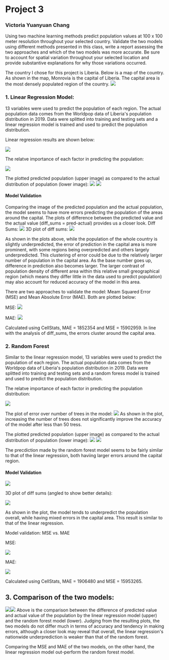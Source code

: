 # Project 3
### Victoria Yuanyuan Chang

Using two machine learning methods predict population values at 100 x 100 meter resolution throughout your selected country.
Validate the two models using different methods presented in this class, write a report assessing the two approaches and which of the two models was more accurate. Be sure to account for spatial variation throughout your selected location and provide substantive explanations for why those variations occurred.

The country I chose for this project is Liberia. Below is a map of the country. As shown in the map, Monrovia is the capital of Liberia. The capital area is the most densely populated region of the country.
![](map.png)

### 1. Linear Regression Model:
13 variables were used to predict the population of each region. The actual population data comes from the Worldpop data of Liberia's population distribution in 2019. Data were splitted into training and testing sets and a linear regression model is trained and used to predict the population distribution.

Linear regression results are shown below:

![](lr_results.png)

The relatve importance of each factor in predicting the population:

![](lr_importance.png)

The plotted predicted population (upper image) as compared to the actual distribution of population (lower image):
![](lr_popsum.png) ![](actual_pop.png)

#### Model Validation
Comparing the image of the predicted population and the actual population, the model seems to have more errors predicting the population of the areas around the capital. The plots of difference between the predicted value and the actual value (diff_sums = pred-actual) provides us a closer look.
Diff Sums:
![](lr_diffsum.png)
3D plot of diff sums:
![](lr_3d.png)

As shown in the plots above, while the population of the whole country is slightly underpredicted, the error of prediction in the capital area is more prominent, with some regions being overpredicted and others largely underpredicted. This clustering of error could be due to the relatively larger number of population in the capital area. As the base number goes up, difference in prediction also becomes larger. The larger contrast of population density of different area within this relative small greographical region (which means they differ little in the data used to predict population) may also account for reduced accuracy of the model in this area.

There are two approaches to validate the model: Meam Squared Error (MSE) and Mean Absolute Error (MAE). Both are plotted below:

MSE:
![](lr_mse.png)

MAE:
![](lr_mae.png)

Calculated using CellStats, MAE = 1852354 and MSE = 15902959. In line with the analysis of diff_sums, the errors cluster around the capital area.

### 2. Random Forest
Similar to the linear regression model, 13 variables were used to predict the population of each region. The actual population data comes from the Worldpop data of Liberia's population distribution in 2019. Data were splitted into training and testing sets and a random foress model is trained and used to predict the population distribution.

The relatve importance of each factor in predicting the population distribution:

![](rf_importance.png)

The plot of error over number of trees in the model:
![](rf_results.png)
As shown in the plot, increasing the number of trees does not significantly improve the accuracy of the model after less than 50 tress.

The plotted predicted population (upper image) as compared to the actual distribution of population (lower image):
![](rf_popsum.png) ![](actual_pop.png)

The precdiction made by the random forest model seems to be fairly similar to that of the linear regression, both haviing larger errors around the capital region.

#### Model Validation 

![](rf_diffsum.png)

3D plot of diff sums (angled to show better details):

![](rf_3d.png)

As shown in the plot, the model tends to underpredict the population overall, while having mixed errors in the capital area. This result is similar to that of the linear regression.

Model validation: MSE vs. MAE

MSE:

![](rf_mse.png)

MAE:

![](rf_mae.png)

Calculated using CellStats, MAE = 1906480 and MSE = 15953265.

## 3. Comparison of the two models:
![](lr_diffsum.png)![](rf_diffsum.png)
Above is the comparison between the difference of predicted value and actual value of the population by the linear regression model (upper) and the random forest model (lower). Judging from the resulting plots, the two models do not differ much in terms of accuracy and tendency in making errors, although a closer look may reveal that overall, the linear regression's nationwide underprediction is weaker than that of the random forest.

Comparing the MSE and MAE of the two models, on the other hand, the linear regression model out-perform the random forest model.

